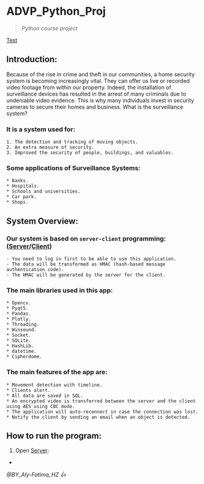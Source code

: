 # ADVP_Python_Proj
>_Python course project_

[Test](https://github.com/AHazimy/ADVP_Python_Proj/edit/main/Alert.py)

## Introduction:

Because of the rise in crime and theft in our communities, a home security system is becoming increasingly vital. They can offer us live or recorded video footage from within our property. Indeed, the installation of surveillance devices has resulted in the arrest of many criminals due to undeniable video evidence. This is why many individuals invest in security cameras to secure their homes and business.
What is the surveillance system? 

### It is a system used for: 
	1. The detection and tracking of moving objects.
	2. An extra measure of security.
	3. Improved the security of people, buildings, and valuables.

### Some applications of Surveillance Systems:
	* Banks.
	* Hospitals.
	* Schools and universities.
	* Car park.
	* Shops.

## System Overview:

### Our system is based on **`server-client`** programming: ([Server](https://github.com/AHazimy/ADVP_Python_Proj/edit/main/Server.py)/[Client](https://github.com/AHazimy/ADVP_Python_Proj/edit/main/Alert.py))
    - You need to log in first to be able to use this application.
    - The data will be transformed as HMAC (hash-based message authentication code).
    - The HMAC will be generated by the server for the client.

### The main libraries used in this app:
	* Opencv.
	* Pyqt5.
	* Pandas.
	* Plotly.
	* Threading.
	* Winsound.
	* Socket.
	* SQLite.
	* HashLib.
	* datetime.
	* Cipherdome.

### The main features of the app are:
	* Movement detection with timeline.
	* Clients alert.
	* All data are saved in SQL. 
	* An encrypted video is transferred between the server and the client using AES using CBC mode.
	* The application will auto-reconnect in case the connection was lost.
	* Notify the client by sending an email when an object is detected.
	
## How to run the program:
1. Open [Server](https://github.com/AHazimy/ADVP_Python_Proj/edit/main/Server.py):
  - 

_@BY_Aly-Fatima_HZ :+1:_
